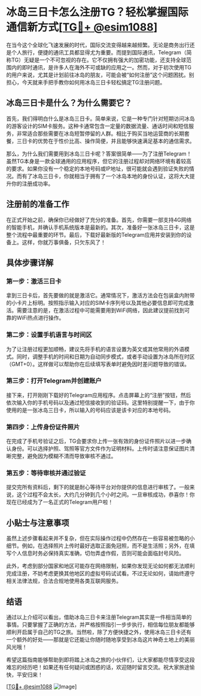 # 冰岛三日卡怎么注册TG？轻松掌握国际通信新方式[[TG💪+ @esim1088](https://t.me/s/esim1088)]

在当今这个全球化飞速发展的时代，国际交流变得越来越频繁。无论是商务出行还是个人旅行，便捷的通讯工具都显得尤为重要。而提到国际通讯，Telegram（简称TG）无疑是一个不可忽视的存在。它不仅拥有强大的加密功能，还支持全球范围内的即时通讯，是许多人在海外不可或缺的应用之一。然而，对于初次使用TG的用户来说，尤其是计划前往冰岛的朋友，可能会被“如何注册”这个问题困扰。别担心，今天就来手把手教你如何用冰岛三日卡轻松搞定TG注册问题。

## 冰岛三日卡是什么？为什么需要它？

首先，我们得明白什么是冰岛三日卡。简单来说，它是一种专门针对短期访问冰岛的游客设计的SIM卡服务。这种卡通常包含一定量的数据流量、通话时间和短信服务，非常适合那些需要在冰岛短暂停留的人群。相比于购买当地运营商的长期套餐，三日卡的优势在于性价比高、操作简便，并且能够快速满足基本的通信需求。

那么，为什么我们需要用到冰岛三日卡呢？答案很简单——为了注册Telegram！虽然TG本身是一款全球通用的应用程序，但它的注册过程却对网络环境有着较高的要求。如果你没有一个稳定的本地号码或IP地址，很可能就会遇到验证失败的情况。而有了冰岛三日卡，你就相当于拥有了一个冰岛本地的身份认证，这将大大提升你的注册成功率。

## 注册前的准备工作

在正式开始之前，确保你已经做好了充分的准备。首先，你需要一部支持4G网络的智能手机，并确认手机系统版本是最新的。其次，准备好一张冰岛三日卡，这是整个流程中最重要的环节。最后，下载好最新版的Telegram应用并安装到你的设备上。这样，你就万事俱备，只欠东风了！

## 具体步骤详解

### 第一步：激活三日卡

拿到三日卡后，首先要做的就是激活它。通常情况下，激活方法会在包装盒内附带的小卡片上标明。按照指示输入对应的SIM卡序列号以及其他必要信息即可完成激活。需要注意的是，在激活过程中可能需要用到WiFi网络，因此建议提前找到可靠的WiFi热点进行操作。

### 第二步：设置手机语言与时间区

为了让注册过程更加顺畅，建议先将手机的语言设置为英文或其他常用的外语模式。同时，调整手机的时间和日期为自动同步模式，或者手动设置为冰岛所在时区（GMT+0）。这样做可以帮助你在后续填写表单时避免因时差问题导致的错误。

### 第三步：打开Telegram并创建账户

接下来，打开刚刚下载好的Telegram应用程序。点击屏幕上的“注册”按钮，然后依次输入你的手机号码以及通过短信接收到的验证码。这里特别提醒一下，由于你使用的是一张冰岛三日卡，所以输入的号码应该是该卡对应的本地号码。

### 第四步：上传身份证件照片

在完成了手机号验证之后，TG会要求你上传一张有效的身份证件照片以进一步确认身份。可以选择护照、驾照等官方文件作为证明材料。上传时请注意保证图片清晰完整，避免因为模糊不清而导致审核不通过。

### 第五步：等待审核并通过验证

提交完所有资料后，剩下的就是耐心等待平台对你提供的信息进行审核了。一般来说，这个过程不会太长，大约几分钟到几个小时之间。一旦审核成功，恭喜你！你现在已经成为了一名正式的Telegram用户啦！

## 小贴士与注意事项

虽然上述步骤看起来并不复杂，但在实际操作过程中仍然存在一些容易被忽略的小细节。例如，在选择照片上传时最好选取正面免冠照，而不是生活照；另外，在填写个人信息时务必保持真实准确，切勿弄虚作假，否则可能会面临封号风险。

此外，考虑到部分国家和地区可能存在网络限制，如果你发现无论如何都无法顺利完成注册，不妨考虑更换其他地区的虚拟号码试试看。不过无论如何，请始终遵守相关法律法规，合法合规地使用各类互联网服务。

## 结语

通过以上介绍可以看出，借助冰岛三日卡来注册Telegram其实是一件相当简单的事情。只要掌握了正确的方法，并严格按照指引一步步执行，相信每位朋友都能够顺利开启属于自己的TG之旅。当然啦，除了方便快捷之外，使用冰岛三日卡还有一个额外的好处——那就是它还能让你随时随地享受到冰岛这片神奇土地上的美丽风光哦！

希望这篇指南能够帮助到即将踏上冰岛之旅的小伙伴们，让大家都能尽情享受这段难忘的经历吧！如果还有任何疑问或困惑的话，欢迎随时留言交流。祝大家旅途愉快，平安归来！

[[TG💪+ @esim1088](https://t.me/s/esim1088) ![Image](https://i.postimg.cc/4NQfJmqS/Snipaste-2025-05-13-00-14-12.png)]